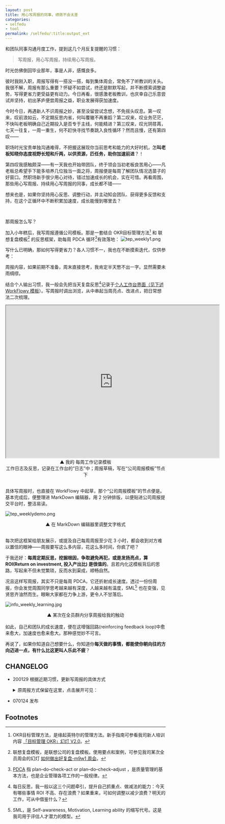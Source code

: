 ```yaml
---
layout: post
title: 用心写周报的同事，绩效不会太差
categories:
- selfedu
- tool
permalink: /selfedu/:title:output_ext
---
```






和团队同事沟通月度工作，提到这几个月反复提醒的习惯：

<blockquote class="blockquote-center">写周报，用心写周报，持续用心写周报。</blockquote>

时光仿佛倒回毕业那年，事是人非，感慨良多。

彼时我刚入职，周报写得有一搭没一搭，每到集体周会，常免不了听教训的关头。我很不解，周报有那么重要？怀疑不如尝试，终还是默默写起，并不断摸索调整姿势，写得更省力更受益更有动力。今日再看，很感激老板教训，也庆幸自己乐意尝试并坚持，初出茅庐便尝周报之益，职业发展得获加速度。

今时今日，再遇新人不识周报之妙，甚至没留尝试念想，不免摇头叹息。<!-- more -->第一叹来，叹前浪如云，不定期反思内省，何叫覆辙不再重蹈？第二叹来，叹业务茫茫，不快叫老板明确自己近期投入是否专于主线，何能精进？第三叹来，叹光阴荏苒，七天一往复，一周一重生，何不赶快寻找节奏跳入良性循环？然而且慢，还有第四叹——

职场时光宝贵单独沟通难得，不把握这展现你当前思考和能力的大好时机，怎**叫老板知晓你态度视野长短和斤两，以供资源，匹任务，助你加速前进**？！

第四叹我感触颇深——有一天我也开始带团队，终于领会当初老板良苦用心——凡老板总希望手下能多培养几位独当一面之将，周报便是每周了解团队情况选苗子的好窗口。然职场新手很少用心对待，错过加速成长的机会，实在可惜。再看周围，那些用心写周报、持续用心写周报的同事，成长都不错——

想来也是，如果你坚持用心反思、调整行动，并主动知会团队、获得更多反馈和支持，在这个正循环中不断积累加速度，成长能慢到哪里去？

<br>


那周报怎么写？

加入小年糕后，我写周报遵循公司模板。那是一套结合 OKR目标管理方法[^2] 和 联想复盘模板[^3] 的反思框架，助每周 PDCA 循环[^5]有效落地：
![tep_weekly1.png](http://ishanshan.zoomquiet.top/share/tep_weekly2.png)

写什么已明确，那如何写得更省力？各人习惯不一，我也在不断摸索迭代，仅供参考：

周报内容，如果前期不准备，周末直接思考，我肯定半天憋不出一字。显然需要未雨绸缪。

结合个人输出习惯，我一般会先把当天复盘反思[^1]记录于[个人工作台界面（见下述 WorkFlowy 模板](https://workflowy.com/s/CO_N.9glcXYoyF4)）。写周报时调出浏览，从中串起当周亮点、改进点，把日常想法二次梳理。

<iframe  width='670' height='480' frameborder='1' scrolling='no' src="https://workflowy.com/s/CO_N.9glcXYoyF4?demo"></iframe>

<center>▲ 我的 每周工作记录模板<br>工作日志及反思，记录在工作台的“日志”中；周报草稿，写在“公司周报模板”节点下</center>

<br>

具体写周报时，也直接在 WorkFlowy 中起草，那个“公司周报模板”的节点便是。基本完成后，便整理进 MarkDown 编辑器，用 2 分钟排版，以便贴进公司周报提交平台时，整洁易读。

![tep_weeklydemo.png](http://ishanshan.zoomquiet.top/share/tep_weeklydemo2.png)
<center>▲ 在 MarkDown 编辑器里调整文字格式</center>

<br>


每次把这框架给朋友展示，或提及自己每周周报至少花 3 小时，都会收到对方难以置信的眼神——周报要写这么多内容，花这么多时间，你疯了吧？

于我还好：**每周定期反思，挖掘根因，争取避免再犯，或是发扬亮点，算 ROI(Return on investment, 投入产出比) 是很值的**。且若内化这模板背后的思路，写起来不但未觉繁琐，反而水到渠成，顺畅自然。

况且这样写周报，其实不只是每周 PDCA，它还折射成长速度。透过一份份周报，你会发觉周围同学思考越来越有深度，人越来越有温度，SML[^4] 也在变强，见贤思齐油然而生。眼瞅大家都在力争上游，更令人不甘落后。

![info_weekly_learning.jpg](http://ishanshan.zoomquiet.top/share/info_weekly_learning.jpg?imageView2/2/w/280)
<center>▲ 某次在全员群内分享周报给我的触动</center>

<br>
如此，自己和团队的成长速度，便在这增强回路(reinforcing feedback loop)中愈来愈大，加速度也愈来愈大。那种感觉妙不可言。


再说了，如果你知道自己想要什么，你知道你**每天做的事情，都能使你朝向往的方向迈进一点，有什么比这更叫人乐此不疲**？



## CHANGELOG 

- 200129 根据近期习惯，更新写周报的具体方式    
    <details>
    <summary>原周报方式保留在这里，点击展开可见：</summary>
    
    那周报怎么写？
    <br>
    我一般包括这几个部分：上周做了什么，所领项目进展和成果如何；我的时间分配如何，自我评价如何，有什么思考和收获；下周计划如何，需要什么支持。
    <br>
    写什么已明确，那如何写得更省力？各人习惯不一，我也在不断摸索迭代，仅供参考：
    <br>
    周报要写的内容，如果前期不准备，周末直接思考这些问题，我肯定啥都想不出。显然需要未雨绸缪。那么问题来了，需要提前准备哪些东西？从最后要输出的结果往前倒推，答案很清晰：记录当天成果产出、时间分配、思考收获。
    <br>
    结合个人输出习惯和团队协同工具，我一般会先把当天要点及时记录于 [WorkFlowy](https://workflowy.com/) ，输出成日报，以 MarkDown 格式，回复在团队每日自省的 GitHub  Issues 上；周末再抽半小时梳理分析，输出周报。
    <br>
    但这样周末汇总、每周重复好像还是挺麻烦？是，为了更省力，我又做了两个调整：
    <br>
    
    第一，把日报持续更新在一个 MarkDown 文档中，并借助 GitHub 托管这个 MarkDown 文档，追踪历史版本。这样一来，周末我只需打开 GitHub 客户端切换 commit 记录，就可以方便地浏览日报，摘取周报所需内容：
    <br>
    
    ![infoweeklytep1.png](http://ishanshan.zoomquiet.top/share/infoweeklytep1.png?imageView2/2/w/350)
    <br>
    第二，在 WorkFlowy 中定制周报模板。周报结构固定，把常设节点在 WorkFlowy 中固化下来，每周在模板上更新。还能标记用时类别，分析过去一周的时间分配是否吻合个人在团队中的角色期待。详见我在 [卡片助力输入输出，工具我选 WorkFlowy ](https://ishanshan.im/selfedu/HbOutputOwetoWorkFlowy.html) 中的示例。
    <br>
    
    这么多道工序，时有同事好奇我如何坚持。拆解来看，的确步骤繁多，但于我已成肌肉记忆（[Muscle memory - Wikipedia](https://en.wikipedia.org/wiki/Muscle_memory)），便不再繁琐。
    <br>
    再说了，如果你知道自己想要什么，你知道你每天做的事情，都能使你朝向往的方向迈进一点，有什么比这更叫人鼓舞？
    
    </details>

- 070124 发布

## Footnotes

[^1]: 每日反思，我一般以这三个问题牵引，提升自己抓重点、做减法的能力：今天有哪些事情 ROI 不高、存在浪费？如果重来，可如何调整以减少浪费？明天的工作，可从中借鉴什么？
[^2]: OKR目标管理方法，是缘起英特尔的管理方法。新手指南可参看我司新人培训内容 [「目标管理 OKR」幻灯 V2.0](https://docs.qq.com/slide/DRnprbXNXaGphVVZT)。
[^3]: 联想复盘模板，是联想公司的复盘模板。使用要点和案例，可参见我司某次全员周会的幻灯 [如何做出好复盘-m9w1 周会](https://docs.qq.com/slide/DZnpaeG5xUlNwQlZN)。
[^4]: SML，是 Self-awareness, Motivation, Learning ability 的缩写代号。这是我司用于评估人才潜力的模型。
[^5]: [PDCA](https://en.wikipedia.org/wiki/PDCA) 指 plan–do–check–act or plan–do–check–adjust ，是质量管理的基本方法，也是企业管理各项工作的一般规律。